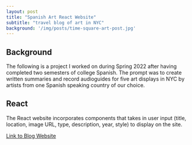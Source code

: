 ```yaml
---
layout: post
title: "Spanish Art React Website"
subtitle: "travel blog of art in NYC"
background: '/img/posts/time-square-art-post.jpg'
---
```


## Background 
The following is a project I worked on during Spring 2022 after having completed two semesters of college Spanish. The prompt was to create written summaries and record audioguides for five art displays in NYC by artists from one Spanish speaking country of our choice.

## React
The React website incorporates components that takes in user input (title, location, image URL, type, description, year, style) to display on the site.

[Link to Blog Website](https://ericachensudo.github.io/proyecto-arte/)
